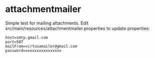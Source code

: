 # attachmentmailer

Simple test for mailing attachments. Edit src/main/resources/attachmentmailer.properties to update properties:

~~~~
host=smtp.gmail.com
port=587
mailFrom=virtusamailer@gmail.com
password=xxxxxxxxxxxxxxxx
~~~~
